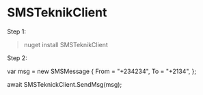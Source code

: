 # SMSTeknikClient



Step 1: 

>nuget install SMSTeknikClient


Step 2: 

var msg = new SMSMessage 
{
   From = "+234234", 
   To = "+2134", 
}; 

await SMSTeknickClient.SendMsg(msg); 

